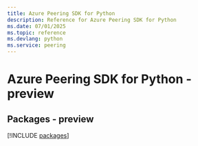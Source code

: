 ```yaml
---
title: Azure Peering SDK for Python
description: Reference for Azure Peering SDK for Python
ms.date: 07/01/2025
ms.topic: reference
ms.devlang: python
ms.service: peering
---
```

# Azure Peering SDK for Python - preview
## Packages - preview
[!INCLUDE [packages](peering-index.md)]